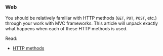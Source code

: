 ### Web

You should be relatively familiar with HTTP methods (`GET`, `PUT`, `POST`, etc.) through your work with MVC frameworks. This article will unpack exactly what happens when each of these HTTP methods is used. 

Read: 

* [HTTP methods](https://www.tutorialspoint.com/http/http_methods.htm)